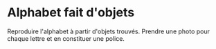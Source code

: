 # Alphabet fait d'objets

Reproduire l'alphabet à partir d'objets trouvés. Prendre une photo pour chaque lettre et en constituer une police.